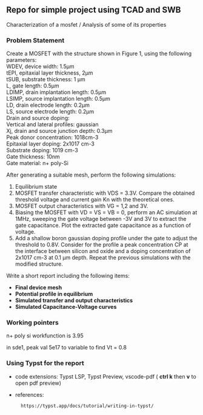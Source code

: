 ## Repo for simple project using TCAD and SWB 

Characterization of a mosfet / Analysis of some of its properties

### Problem Statement

Create a MOSFET with the structure shown in Figure 1, using the following parameters:\
WDEV, device width: 1.5μm\
tEPI, epitaxial layer thickness, 2μm\
tSUB, substrate thickness: 1 μm\
L, gate length: 0.5μm\
LDIMP, drain implantation length: 0.5μm\
LSIMP, source implantation length: 0.5μm\
LD, drain electrode length: 0.2μm\
LS, source electrode length: 0.2μm\
Drain and source doping:\
Vertical and lateral profiles: gaussian\
Xj, drain and source junction depth: 0.3μm\
Peak donor concentration: 1018cm-3\
Epitaxial layer doping: 2x1017 cm-3\
Substrate doping: 1019 cm-3\
Gate thickness: 10nm\
Gate material: n+ poly-Si

After generating a suitable mesh, perform the following simulations:
1) Equilibrium state
2) MOSFET transfer characteristic with VDS = 3.3V. Compare the obtained threshold voltage and current gain Kn with the theoretical ones.
3) MOSFET output characteristics with VG = 1,2 and 3V.
4) Biasing the MOSFET with VD = VS = VB = 0, perform an AC simulation at 1MHz, sweeping the gate voltage between -3V and 3V to extract the gate capacitance. Plot the extracted gate capacitance as a function of voltage.
5) Add a shallow boron gaussian doping profile under the gate to adjust the threshold to 0.8V. Consider for the profile a peak concentration CP at the interface between silicon and oxide and a doping concentration of 2x1017 cm-3 at 0.1 μm depth. Repeat the previous simulations with the modified structure.

Write a short report including the following items:
- **Final device mesh**
- **Potential profile in equilibrium**
- **Simulated transfer and output characteristics**
- **Simulated Capacitance-Voltage curves**


### Working pointers
n+ poly si workfunction is 3.95

in sde1, peak val 5e17 to variable to find Vt = 0.8


### Using Typst for the report
- code extensions: Typst LSP, Typst Preview, vscode-pdf ( **ctrl k** then **v** to open pdf preview)
- references: 
    
        https://typst.app/docs/tutorial/writing-in-typst/
        
